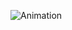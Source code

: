 ![Animation](https://github.com/haolam05/Yelp-Clone/assets/71291057/400b68a4-18d3-475d-9c87-10b1ce460412)
